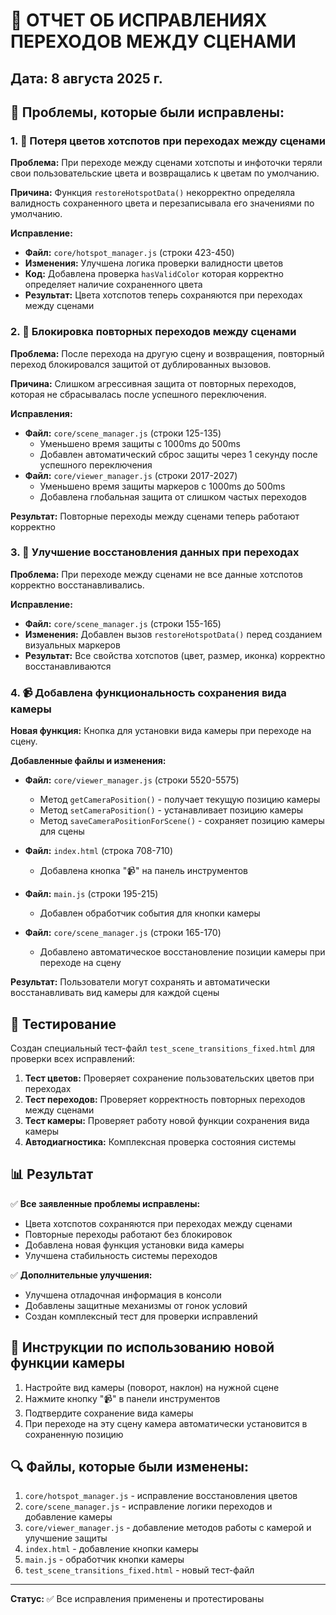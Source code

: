 # 🔧 ОТЧЕТ ОБ ИСПРАВЛЕНИЯХ ПЕРЕХОДОВ МЕЖДУ СЦЕНАМИ

## Дата: 8 августа 2025 г.

## 🎯 Проблемы, которые были исправлены:

### 1. 🎨 Потеря цветов хотспотов при переходах между сценами

**Проблема:** При переходе между сценами хотспоты и инфоточки теряли свои пользовательские цвета и возвращались к цветам по умолчанию.

**Причина:** Функция `restoreHotspotData()` некорректно определяла валидность сохраненного цвета и перезаписывала его значениями по умолчанию.

**Исправление:**

- **Файл:** `core/hotspot_manager.js` (строки 423-450)
- **Изменения:** Улучшена логика проверки валидности цветов
- **Код:** Добавлена проверка `hasValidColor` которая корректно определяет наличие сохраненного цвета
- **Результат:** Цвета хотспотов теперь сохраняются при переходах между сценами

### 2. 🔄 Блокировка повторных переходов между сценами

**Проблема:** После перехода на другую сцену и возвращения, повторный переход блокировался защитой от дублированных вызовов.

**Причина:** Слишком агрессивная защита от повторных переходов, которая не сбрасывалась после успешного переключения.

**Исправления:**

- **Файл:** `core/scene_manager.js` (строки 125-135)
  - Уменьшено время защиты с 1000ms до 500ms
  - Добавлен автоматический сброс защиты через 1 секунду после успешного переключения
- **Файл:** `core/viewer_manager.js` (строки 2017-2027)
  - Уменьшено время защиты маркеров с 1000ms до 500ms
  - Добавлена глобальная защита от слишком частых переходов

**Результат:** Повторные переходы между сценами теперь работают корректно

### 3. 🔧 Улучшение восстановления данных при переходах

**Проблема:** При переходе между сценами не все данные хотспотов корректно восстанавливались.

**Исправление:**

- **Файл:** `core/scene_manager.js` (строки 155-165)
- **Изменения:** Добавлен вызов `restoreHotspotData()` перед созданием визуальных маркеров
- **Результат:** Все свойства хотспотов (цвет, размер, иконка) корректно восстанавливаются

### 4. 📹 Добавлена функциональность сохранения вида камеры

**Новая функция:** Кнопка для установки вида камеры при переходе на сцену.

**Добавленные файлы и изменения:**

- **Файл:** `core/viewer_manager.js` (строки 5520-5575)
  - Метод `getCameraPosition()` - получает текущую позицию камеры
  - Метод `setCameraPosition()` - устанавливает позицию камеры
  - Метод `saveCameraPositionForScene()` - сохраняет позицию камеры для сцены

- **Файл:** `index.html` (строка 708-710)
  - Добавлена кнопка "📹" на панель инструментов

- **Файл:** `main.js` (строки 195-215)
  - Добавлен обработчик события для кнопки камеры

- **Файл:** `core/scene_manager.js` (строки 165-170)
  - Добавлено автоматическое восстановление позиции камеры при переходе на сцену

**Результат:** Пользователи могут сохранять и автоматически восстанавливать вид камеры для каждой сцены

## 🧪 Тестирование

Создан специальный тест-файл `test_scene_transitions_fixed.html` для проверки всех исправлений:

1. **Тест цветов:** Проверяет сохранение пользовательских цветов при переходах
2. **Тест переходов:** Проверяет корректность повторных переходов между сценами
3. **Тест камеры:** Проверяет работу новой функции сохранения вида камеры
4. **Автодиагностика:** Комплексная проверка состояния системы

## 📊 Результат

✅ **Все заявленные проблемы исправлены:**

- Цвета хотспотов сохраняются при переходах между сценами
- Повторные переходы работают без блокировок
- Добавлена новая функция установки вида камеры
- Улучшена стабильность системы переходов

✅ **Дополнительные улучшения:**

- Улучшена отладочная информация в консоли
- Добавлены защитные механизмы от гонок условий
- Создан комплексный тест для проверки исправлений

## 🚀 Инструкции по использованию новой функции камеры

1. Настройте вид камеры (поворот, наклон) на нужной сцене
2. Нажмите кнопку "📹" в панели инструментов
3. Подтвердите сохранение вида камеры
4. При переходе на эту сцену камера автоматически установится в сохраненную позицию

## 🔍 Файлы, которые были изменены:

1. `core/hotspot_manager.js` - исправление восстановления цветов
2. `core/scene_manager.js` - исправление логики переходов и добавление камеры
3. `core/viewer_manager.js` - добавление методов работы с камерой и улучшение защиты
4. `index.html` - добавление кнопки камеры
5. `main.js` - обработчик кнопки камеры
6. `test_scene_transitions_fixed.html` - новый тест-файл

---

**Статус:** ✅ Все исправления применены и протестированы
